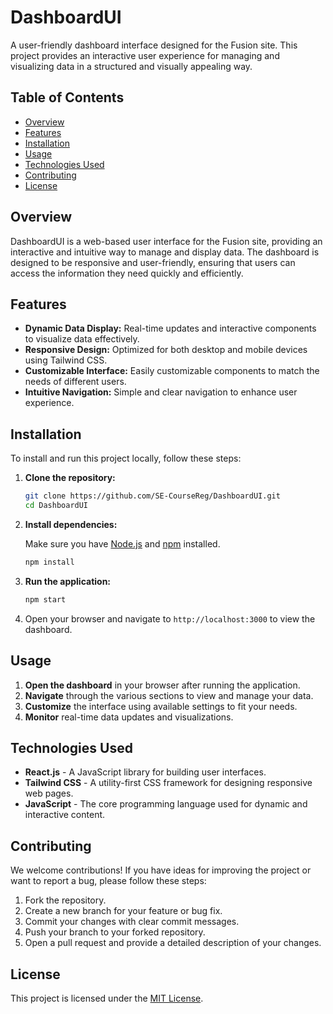 # DashboardUI

A user-friendly dashboard interface designed for the Fusion site. This project provides an interactive user experience for managing and visualizing data in a structured and visually appealing way.

## Table of Contents

- [Overview](#overview)
- [Features](#features)
- [Installation](#installation)
- [Usage](#usage)
- [Technologies Used](#technologies-used)
- [Contributing](#contributing)
- [License](#license)

## Overview

DashboardUI is a web-based user interface for the Fusion site, providing an interactive and intuitive way to manage and display data. The dashboard is designed to be responsive and user-friendly, ensuring that users can access the information they need quickly and efficiently.

## Features

- **Dynamic Data Display:** Real-time updates and interactive components to visualize data effectively.
- **Responsive Design:** Optimized for both desktop and mobile devices using Tailwind CSS.
- **Customizable Interface:** Easily customizable components to match the needs of different users.
- **Intuitive Navigation:** Simple and clear navigation to enhance user experience.

## Installation

To install and run this project locally, follow these steps:

1. **Clone the repository:**

    ```bash
    git clone https://github.com/SE-CourseReg/DashboardUI.git
    cd DashboardUI
    ```

2. **Install dependencies:**

    Make sure you have [Node.js](https://nodejs.org/) and [npm](https://www.npmjs.com/) installed.

    ```bash
    npm install
    ```

3. **Run the application:**

    ```bash
    npm start
    ```

4. Open your browser and navigate to `http://localhost:3000` to view the dashboard.

## Usage

1. **Open the dashboard** in your browser after running the application.
2. **Navigate** through the various sections to view and manage your data.
3. **Customize** the interface using available settings to fit your needs.
4. **Monitor** real-time data updates and visualizations.

## Technologies Used

- **React.js** - A JavaScript library for building user interfaces.
- **Tailwind CSS** - A utility-first CSS framework for designing responsive web pages.
- **JavaScript** - The core programming language used for dynamic and interactive content.

## Contributing

We welcome contributions! If you have ideas for improving the project or want to report a bug, please follow these steps:

1. Fork the repository.
2. Create a new branch for your feature or bug fix.
3. Commit your changes with clear commit messages.
4. Push your branch to your forked repository.
5. Open a pull request and provide a detailed description of your changes.

## License

This project is licensed under the [MIT License](LICENSE).
